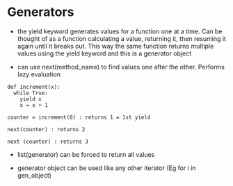 # Generators

- the yield keyword generates values for a function one at a time. Can be thought of as a function calculating a value, returning it, then resuming it again until it breaks out. This way the same function returns multiple values using the yield keyword and this is a generator object

- can use next(method_name) to find values one after the other. Performs lazy evaluation

```
def increment(x):
  while True:
    yield x
    x = x + 1

counter = increment(0) : returns 1 = 1st yield

next(counter) : returns 2

next (counter) : returns 3
```

- list(generator) can be forced to return all values

- generator object can be used like any other iterator (Eg for i in gen_object)

